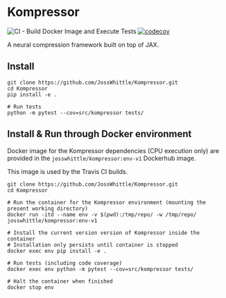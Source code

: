 # Kompressor

![CI - Build Docker Image and Execute Tests](https://github.com/JossWhittle/Kompressor/workflows/CI%20-%20Build%20Docker%20Image%20and%20Execute%20Tests/badge.svg) [![codecov](https://codecov.io/gh/JossWhittle/Kompressor/branch/master/graph/badge.svg?token=08IFM8O4NR)](https://codecov.io/gh/JossWhittle/Kompressor)

A neural compression framework built on top of JAX.

## Install

```
git clone https://github.com/JossWhittle/Kompressor.git
cd Kompressor
pip install -e .

# Run tests
python -m pytest --cov=src/kompressor tests/
```

## Install & Run through Docker environment

Docker image for the Kompressor dependencies (CPU execution only) are provided in the `josswhittle/kompressor:env-v1` Dockerhub image.

This image is used by the Travis CI builds.

```
git clone https://github.com/JossWhittle/Kompressor.git
cd Kompressor

# Run the container for the Kompressor environment (mounting the present working directory)
docker run -itd --name env -v $(pwd):/tmp/repo/ -w /tmp/repo/ josswhittle/kompressor:env-v1

# Install the current version version of Kompressor inside the container 
# Installation only persists until container is stopped
docker exec env pip install -e .

# Run tests (including code coverage)
docker exec env python -m pytest --cov=src/kompressor tests/

# Halt the container when finished
docker stop env
```
